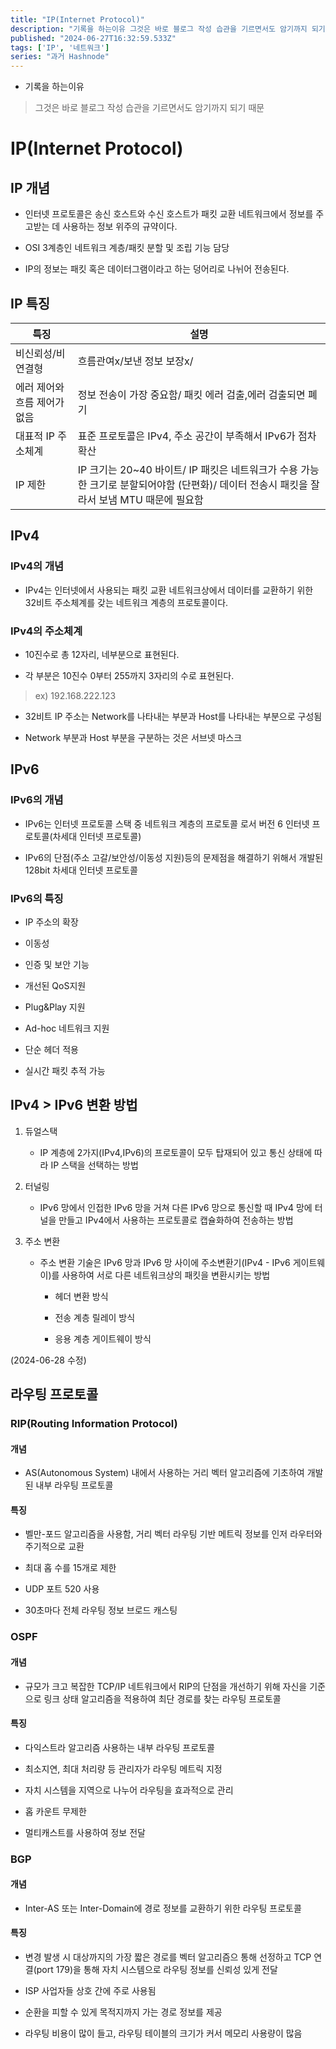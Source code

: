 ```yaml
---
title: "IP(Internet Protocol)"
description: "기록을 하는이유 그것은 바로 블로그 작성 습관을 기르면서도 암기까지 되기 때문 IP(Internet Protocol) IP 개념 인터넷 프로토콜은 송신 호스트와 수신 호스트가 패킷 교환 네트워크에서 정보를 주고받는 데 사용하는 정보 위주의 규약이다. OSI 3계층인 네트워크 계층/패킷 분할 및 조립 기능 담당 IP의 정보는 패킷 혹은 데이터그램이라고 하는 덩어리로 나뉘어 전송된다. IP 특징 특징설명 비신뢰성/비연결형..."
published: "2024-06-27T16:32:59.533Z"
tags: ['IP', '네트워크']
series: "과거 Hashnode"
---
```


* 기록을 하는이유
    

> 그것은 바로 블로그 작성 습관을 기르면서도 암기까지 되기 때문

# IP(Internet Protocol)

## IP 개념

* 인터넷 프로토콜은 송신 호스트와 수신 호스트가 패킷 교환 네트워크에서 정보를 주고받는 데 사용하는 정보 위주의 규약이다.
    
* OSI 3계층인 네트워크 계층/패킷 분할 및 조립 기능 담당
    
* IP의 정보는 패킷 혹은 데이터그램이라고 하는 덩어리로 나뉘어 전송된다.
    

## IP 특징

| 특징 | 설명 |
| --- | --- |
| 비신뢰성/비연결형 | 흐름관여x/보낸 정보 보장x/ |
| 에러 제어와 흐름 제어가 없음 | 정보 전송이 가장 중요함/ 패킷 에러 검출,에러 검출되면 폐기 |
| 대표적 IP 주소체계 | 표준 프로토콜은 IPv4, 주소 공간이 부족해서 IPv6가 점차 확산 |
| IP 제한 | IP 크기는 20~40 바이트/ IP 패킷은 네트워크가 수용 가능한 크기로 분할되어야함 (단편화)/ 데이터 전송시 패킷을 잘라서 보냄 MTU 때문에 필요함 |

## IPv4

### IPv4의 개념

* IPv4는 인터넷에서 사용되는 패킷 교환 네트워크상에서 데이터를 교환하기 위한 32비트 주소체계를 갖는 네트워크 계층의 프로토콜이다.
    

### IPv4의 주소체계

* 10진수로 총 12자리, 네부분으로 표현된다.
    
* 각 부분은 10진수 0부터 255까지 3자리의 수로 표현된다.
    

> ex) 192.168.222.123

* 32비트 IP 주소는 Network를 나타내는 부분과 Host를 나타내는 부분으로 구성됨
    
* Network 부분과 Host 부분을 구분하는 것은 서브넷 마스크
    

## IPv6

### IPv6의 개념

* IPv6는 인터넷 프로토콜 스택 중 네트워크 계층의 프로토콜 로서 버전 6 인터넷 프로토콜(차세대 인터넷 프로토콜)
    
* IPv6의 단점(주소 고갈/보안성/이동성 지원)등의 문제점을 해결하기 위해서 개발된 128bit 차세대 인터넷 프로토콜
    

### IPv6의 특징

* IP 주소의 확장
    
* 이동성
    
* 인증 및 보안 기능
    
* 개선된 QoS지원
    
* Plug&Play 지원
    
* Ad-hoc 네트워크 지원
    
* 단순 헤더 적용
    
* 실시간 패킷 추적 가능
    

## IPv4 &gt; IPv6 변환 방법

1. 듀얼스택
    
    * IP 계층에 2가지(IPv4,IPv6)의 프로토콜이 모두 탑재되어 있고 통신 상태에 따라 IP 스택을 선택하는 방법
        
2. 터널링
    
    * IPv6 망에서 인접한 IPv6 망을 거쳐 다른 IPv6 망으로 통신할 때 IPv4 망에 터널을 만들고 IPv4에서 사용하는 프로토콜로 캡슐화하여 전송하는 방법
        
3. 주소 변환
    
    * 주소 변환 기술은 IPv6 망과 IPv6 망 사이에 주소변환기(IPv4 - IPv6 게이트웨이)를 사용하여 서로 다른 네트워크상의 패킷을 변환시키는 방법
        
        * 헤더 변환 방식
            
        * 전송 계층 릴레이 방식
            
        * 응용 계층 게이트웨이 방식
            

(2024-06-28 수정)

## 라우팅 프로토콜

### RIP(Routing Information Protocol)

#### 개념

* AS(Autonomous System) 내에서 사용하는 거리 벡터 알고리즘에 기초하여 개발된 내부 라우팅 프로토콜
    

#### 특징

* 벨만-포드 알고리즘을 사용함, 거리 벡터 라우팅 기반 메트릭 정보를 인저 라우터와 주기적으로 교환
    
* 최대 홉 수를 15개로 제한
    
* UDP 포트 520 사용
    
* 30초마다 전체 라우팅 정보 브로드 캐스팅
    

### OSPF

#### 개념

* 규모가 크고 복잡한 TCP/IP 네트워크에서 RIP의 단점을 개선하기 위해 자신을 기준으로 링크 상태 알고리즘을 적용하여 최단 경로를 찾는 라우팅 프로토콜
    

#### 특징

* 다익스트라 알고리즘 사용하는 내부 라우팅 프로토콜
    
* 최소지연, 최대 처리량 등 관리자가 라우팅 메트릭 지정
    
* 자치 시스템을 지역으로 나누어 라우팅을 효과적으로 관리
    
* 홉 카운트 무제한
    
* 멀티캐스트를 사용하여 정보 전달
    

### BGP

#### 개념

* Inter-AS 또는 Inter-Domain에 경로 정보를 교환하기 위한 라우팅 프로토콜
    

#### 특징

* 변경 발생 시 대상까지의 가장 짧은 경로를 벡터 알고리즘으 통해 선정하고 TCP 연결(port 179)을 통해 자치 시스템으로 라우팅 정보를 신뢰성 있게 전달
    
* ISP 사업자들 상호 간에 주로 사용됨
    
* 순환을 피할 수 있게 목적지까지 가는 경로 정보를 제공
    
* 라우팅 비용이 많이 들고, 라우팅 테이블의 크기가 커서 메모리 사용량이 많음